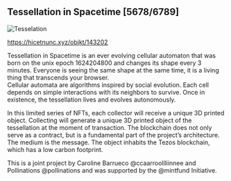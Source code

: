 ## Tessellation in Spacetime [5678/6789]

![Tesselation](https://i.imgur.com/O64GZyE.gif)

https://hicetnunc.xyz/objkt/143202

Tessellation in Spacetime is an ever evolving cellular automaton that was born on the unix epoch 1624204800 and changes its shape every 3 minutes. Everyone is seeing the same shape at the same time, it is a living thing that transcends your browser.  
Cellular automata are algorithms inspired by social evolution. Each cell depends on simple interactions with its neighbors to survive. Once in existence, the tessellation lives and evolves autonomously.

In this limited series of NFTs, each collector will receive a unique 3D printed object. Collecting will generate a unique 3D printed object of the tessellation at the moment of transaction. The blockchain does not only serve as a contract, but is a fundamental part of the project’s architecture. The medium is the message. 
The object inhabits the Tezos blockchain, which has a low carbon footprint. 

This is a joint project by Caroline Barrueco @ccaarroollliinnee and Pollinations @pollinations and was supported by the @mintfund Initiative.

